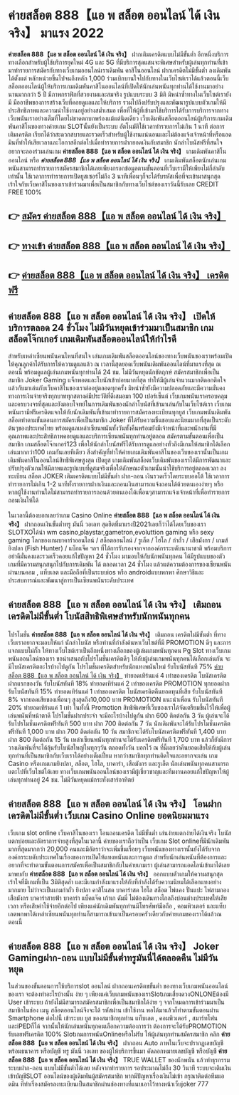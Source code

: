 # ค่ายสล็อต 888【แอ พ สล็อต ออนไลน์ ได้ เงิน จริง】  มาแรง 2022

**ค่ายสล็อต 888【แอ พ สล็อต ออนไลน์ ได้ เงิน จริง】** ฝากเติมเครดิตแบบไม่มีขั้นต่ำ  อีกหนึ่งบริการทางเลือกสำหรับผู้ใช้บริการยุคใหม่ 4G และ 5G ที่มีบริการสุดแสนจะพิเศษสำหรับผู้เล่นทุกท่านที่เข้ามาทำรายการสมัครกับทางเว็บเกมออนไลน์เราเดิมพัน คาสิโนออนไลน์ ฝากเครดิตไม่มีขั้นต่ำ ลงเดิมพันได้ตั้งแต่ หลักหน่วยขึ้นไปจนถึงหลัก 1,000 ร่วมเบิกบานใจไปกับทางในเว็บไซต์เราได้แล้วตอนนี้เว็บสล็อตออนไลน์ผู้ให้บริการเกมเดิมพันคาสิโนออนไลน์ที่เปิดให้นักเล่นพนันทุกท่านได้ใช้งานมาอย่างนานมากกว่า 5 ปี มีภาพกราฟิกที่สวยงามและสมจริง รูปแบบระบบ 3 มิติ
มิหนำซ้ำทางในเว็บไซต์เรายังมี มืออาชีพของการสร้างเว็บที่คอยดูแลและให้บริการ  รวมไปถึงปรับปรุงและพัฒนารูปแบบตัวเกมให้มีประสิทธิภาพและความน่าใช้งานอยู่อย่างสม่ำเสมอ เพื่อที่ให้ผู้ที่เข้ามาใช้บริการได้รับการบริการจากทางเว็บพนันเราอย่างเต็มที่โดยไม่ขาดตกบกพร่องแม้แต่นิดเดียว เว็บเดิมพันสล็อตออนไลน์ผู้บริการเกมเดิมพันคาสิโนของทางค่ายเกม  SLOTนั้นยังเป็นระบบ อัตโนมัติใช้เวลาทำรายการไม่เกิน 1 นาที ต่อการเติมเครดิต เรียกได้ว่าสะดวกสบายและรวดเร็วสำหรับผู้ใช้งานแน่นอนและไม่ต้องแจ้งเจ้าหน้าที่หรือแอดมินที่ทำให้เสียเวลาและโอกาสอีกต่อไปเมื่อทำรายการฝากยอดเงินกับสมาชิก
นักล่าโบนัสฟรีที่สนใจอยากจะลองร่วมเล่นเกม **ค่ายสล็อต 888【แอ พ สล็อต ออนไลน์ ได้ เงิน จริง】** เกมเดิมพันคาสิโนออนไลน์ หรือ ***ค่ายสล็อต 888【แอ พ สล็อต ออนไลน์ ได้ เงิน จริง】*** เกมเดิมพันสล็อตนักเล่นเกมพนันสามารถทำรายการสมัครสมาชิกได้เลยเพียงกรอกข้อมูลตามขั้นตอนที่เว็บเรามีให้เพียงไม่กี่ลำดับเท่านั้น ใช้เวลาการทำรายการเปิดยูสเซอร์ไม่ถึง 3 นาทีเพื่อนๆก็จะได้รับรหัสเพื่อที่จะเข้ามาสนุกสุดเร้าใจกับเว็บคาสิโนของเราเข้าร่วมมาเพื่อเป็นสมาชิกกับทางเว็บไซต์ของเราวันนี้รับเลย CREDIT FREE 100%

## 👉 [สมัคร ค่ายสล็อต 888【แอ พ สล็อต ออนไลน์ ได้ เงิน จริง】](https://archa888.com/)
## 👉 [ทางเข้า ค่ายสล็อต 888【แอ พ สล็อต ออนไลน์ ได้ เงิน จริง】](https://archa888.com/)
## 👉 [ค่ายสล็อต 888【แอ พ สล็อต ออนไลน์ ได้ เงิน จริง】 เครดิตฟรี](https://archa888.com/)

## ค่ายสล็อต 888【แอ พ สล็อต ออนไลน์ ได้ เงิน จริง】 เปิดให้บริการตลอด  24 ชั่วโมง ไม่มีวันหยุดเข้าร่วมมาเป็นสมาชิก เกมสล็อตโจ๊กเกอร์ เกมเดิมพันสล็อตออนไลน์ให้กำไรดี

สำหรับเหล่าเซียนพนันคนไหนที่สนใจ เล่นเกมเดิมพันสล็อตออนไลน์ของทางเว็บพนันของเราพร้อมเปิดให้คุณลูกค้าได้รับการให้ความดูแลแล้ว ณ เวลานี้สุดยอดเว็บพนันเดิมพันออนไลน์ที่มาแรงที่สุด ณ ตอนนี้ พร้อมดูแลผู้เล่นเกมพนันทุกท่านได้ 24 ชม. ไม่มีวันหยุดนักขัตฤกษ์ สมัครสมาชิกเพื่อเป็นสมาชิก Joker Gaming แจ็กพอตและโบนัสเข้าบ่อยมากที่สุด ทำให้มีผู้เล่นจำนวนมากติดอกติดใจแล้วกับมาเล่นกับเว็บคาสิโนของเราต่ออยู่ตลอดทุกครั้ง มิหนำซ้ำยังมีความปลอดภัยและมีความมั่นคงทางการเงินจ่ายจริงทุกบาททุกสตางค์มีประวัติที่ดีเสมอมา 100 เปอร์เซ็นต์ เว็บเกมพนันเราครอบคลุมและครบวงจรที่สุดและยังตอบโจทย์ในการเดิมพันของนักล่าโบนัสที่เข้ามาเล่นกับในเว็บไซต์เรา
เว็บเกมพนันเรามีฟรีเครดิตแจกให้กับนักเดิมพันที่เข้ามาทำรายการสมัครลงทะเบียนทุกยูส เว็บเกมพนันเดิมพันสล็อตทำตามขั้นตอนการสมัครเพื่อเป็นสมาชิก Joker ที่ได้รับความชื่นชอบและนิยมมากที่สุดเป็นระดับต้นๆของประเทศไทย พร้อมดูแลเหล่าเซียนพนันทั้งวันทั้งคืนพร้อมยังมีเจ้าหน้าที่และพนักงานที่มีคุณภาพและประสิทธิภาพคอยดูแลและบริการเซียนพนันทุกท่านอยู่ตลอด สมัครตามขั้นตอนเพื่อเป็นสมาชิก เกมสล็อตโจ๊กเกอร์123 เพื่อให้นักล่าโบนัสฟรีได้รับการดูแลอย่างทั่วถึงมีเกมให้สมาชิกได้เลือกเล่นมากกว่า100 เกมกันเลยทีเดียว
สิ่งสำคัญที่ทำให้ค่ายเกมเดิมพันคาสิโนของเว็บของเรานั้นเป็นเกมเดิมพันคาสิโนออนไลน์สิทธิพิเศษสูงสุด เปิดยูส  เกมเดิมพันสล็อตเว็บเดิมพันของเราได้มีการพัฒนาและปรับปรุงตัวเกมให้มีภาพและรูปแบบที่ดูสมจริงเพื่อให้ลักษณะตัวเกมนั้นน่าใช้บริการอยู่ตลอดเวลา ลงทะเบียน สล็อต JOKER เติมเครดิตแบบไม่มีขั้นต่ำ ฝาก-ถอน เงินรวดเร็วโดยระบบออโต้ ใช้เวลาการทำรายการไม่เกิน 1-2 นาทีทั้งรายการฝากเงินและถอนเงินสามารถแจ้งถอนได้ด้วยตนเองง่ายๆ หรือหากผู้ใช้งานท่านใดไม่สามารถทำรายการถอนด้วยตนเองได้เพื่อนๆสามารถแจ้งเจ้าหน้าที่เพื่อทำรายการถอนเงินให้ได้

ในเวลานี้ต้องบอกเลยว่าเกม  Casino Online **ค่ายสล็อต 888【แอ พ สล็อต ออนไลน์ ได้ เงิน จริง】** ฝากถอนเงินขั้นต่ำทรู มันนี่ วอเลท สุดฮิตที่มาแรงปี2021เลยก็ว่าได้โดยเว็บของเรา SLOTXOได้นำ  wm casino,playstar,gametron,evoluttion gaming หรือ sexy gaming โลกของเกมบาคาร่าออนไลน์ / สล็อตออนไลน์ / รูเล็ต / ไฮโล / กำถั่ว / เสือมังกร / เกมส์ยิงปลา (Fish Hunter) / แบ็กแจ็ค ฯลฯ ที่ได้การรับรองจากจากองค์กรระบดับนานาชาติ พร้อมบริการอย่าดีมั่นคงและรวดเร็วคอยแก้ไขปัญหา 24 ชั่วโมง มามอบให้กับนักพนันทุกคน ได้มีรูปแบบของตัวเกมที่มีความสนุกสนุกไปกับการเดิมพัน ได้ ตลอดเวลา 24 ชั่วโมง แล้วแต่ความต้องการของเซียนพนันผ่านบนคอม , แท็บเลต และมือถือที่เป็นระบบios หรือ androidแบบพกพา ศึกษาวิธีและประสบการณ์และพัฒนาสู่การเป็นเซียนพนันระดับประเทศ

## ค่ายสล็อต 888【แอ พ สล็อต ออนไลน์ ได้ เงิน จริง】 เติมถอนเครดิตไม่มีขั้นต่ำ โบนัสสิทธิพิเศษสำหรับนักพนันทุกคน

โปรโมชั่น **ค่ายสล็อต 888【แอ พ สล็อต ออนไลน์ ได้ เงิน จริง】** เติมถอน เครดิตไม่มีขั้นต่ำ ที่ทางเว็บเราอยากจะมอบให้แก่  นักล่าโบนัส หรือท่านที่กำลังค้นหาเว็บไซต์ที่มี  PROMOTION ดีๆ และการแจกแบบไม่กั๊ก ให้ทางเว็บไซต์เราเป็นอีกหนึ่งทางเลือกของผู้เล่นเกมพนันทุกคน  Pg Slot ทางเว็บเกมพนันออนไลน์ของเรา ขอนำเสนอกับโปรโมชั่นเครดิตดีๆ ให้กับผู้เล่นเกมพนันทุกคนได้เลือกเล่นกัน จะมีโบนัสเครดิตอะไรบ้างไปดูกัน
โปรโมชั่นเครดิตสำหรับนักแทงพนันใหม่ รับโบนัสทันที 75% [ค่ายสล็อต 888【แอ พ สล็อต ออนไลน์ ได้ เงิน จริง】](https://archa888.com/) ทำยอดเทิร์นแค่ 4 เท่าของเครดิต
โบนัสเครดิตฝากแรกของวัน รับโบนัสทันที 18% ทำยอดเทิร์นแค่ 2 เท่าของเครดิต
 PROMOTION ทุกยอดฝาก รับโบนัสทันที 15% ทำยอดเทิร์นแค่ 1 เท่าของเครดิต
โบนัสเครดิตคืนยอดทุนที่เสีย รับโบนัสทันที 8% จากยอดเสียของเพื่อนๆ สูงสุดถึง10,000 บาท
 PROMOTION แนะนำเพื่อน รับโบนัสทันที 20% ทำยอดเทิร์นแค่ 1 เท่า
ในทั้งนี้ Promotion สิทธิพิเศษที่เว็บของเราได้จัดเตรียมขึ้นไว้ให้เพื่อผู้เล่นพนันที่หน้าตาดี โปรโมชั่นฝากประจำ จะมีอะไรบ้างไปดูกัน
ฝาก 600 ติดต่อกัน 3 วัน ผู้เล่นจะได้รับโปรโมชั่นเครดิตฟรีทันที 500 บาท
ฝาก 700 ติดต่อกัน 7 วัน นักเดิมพันจะได้รับโปรโมชั่นเครดิตฟรีทันที 1,000 บาท
ฝาก 700 ติดต่อกัน 10 วัน สมาชิกจะได้รับโบนัสเครดิตฟรีทันที 1,400 บาท
ฝาก 800 ติดต่อกัน 15 วัน เหล่าเซียนพนันทุกท่านจะได้รับเครดิตฟรีทันที 1,700 บาท
แล้วก็ยังมีการวางเดิมพันที่จะได้ลุ้นรับโบนัสใหญ่ในทุกๆวัน ตลอดทั้งวัน บอกไว้ ณ ที่นี้เลยว่าคืนยอดเสียให้กับผู้เล่นทุกท่านที่เป็นสมาชิกกับเว็บเราได้อย่างเต็มเปี่ยม หากว่าสมาชิกทุกท่านติดใจและอยากจะเล่น เกม Casino หรือเกมเกมยิงปลา, สล็อต, ไฮโล, บาคาร่า, เสือมังกร และรูเล็ต นักเล่นพนันทุกคนสามารถแตะไปที่เว็บไซต์ได้เลย ทางเว็บเกมพนันออนไลน์ของเรามีผู้เชี่ยวชาญและทีมงานคอยแก้ไขปัญหาให้ผู้เล่นทุกท่านอยู่ 24 ชม. ไม่มีวันหยุดแม้กระทั่งเสาร์อาทิตย์

## ค่ายสล็อต 888【แอ พ สล็อต ออนไลน์ ได้ เงิน จริง】 โอนฝากเครดิตไม่มีขั้นต่ำ  เว็บเกม  Casino Online ยอดนิยมมาแรง

เว็บเกม slot online เว็บคาสิโนของเรา โอนถอนเครดิต ไม่มีขั้นต่ำ เล่นง่ายแตกง่ายได้เงินจริง โบนัสแตกบ่อยและอัตราการจ่ายสูงที่สุดในเวลานี้ ค่ายของเราถือว่าเป็น เว็บเกม Slot onlineที่มีนักเดิมพันมากที่สุดมากกว่า 20,000 คนและมีอัตราว่าจะเพิ่มขึ้นเรื่อยๆ เว็บพนันของทางเรานั้นยังได้รับจากองค์กรระบดับประเทศในเรื่องของการเปิดให้แทงพนันและการดูแล สำหรับนักเล่นพนันที่ต้องการและอยากที่จะทำตามขั้นตอนการสมัครเพื่อเป็นสมาชิกกับในค่ายเกมเรา ผู้เล่นสามารถแอดไลน์เข้ามาได้เลย
	มาพบกับ **ค่ายสล็อต 888【แอ พ สล็อต ออนไลน์ ได้ เงิน จริง】** ออกแบบตัวเกมให้ความสนุกสุดเร้าใจที่มีเกมที่เป็น 3มิติสุดล้ำ และมีเกมกำลังมาแรงให้กับที่กำลังได้รับความนิยมได้เลือกแทงอย่างมากมาย  ไม่ว่าจะเป็นเกมกำถั่ว  ยิงปลา คาสิโนสด บาคาร่าสด ไฮโล สล็อต ไพ่แคง ปั่นแปะ ไพ่สามกอง เสือมังกร บาคาร่าสายฟ้า บาคาร่า แบ็คแจ๊ค เก้าเก ดัมมี่ ไม่ต้องเดินทางไกลถึงบ่อนต่างประเทศให้เสียเวลา หรือเสียค่าใช้จ่ายอีกต่อไป เพียงแค่นักเดิมพันทุกท่านมีโทรศัพท์มือถือ , คอมพิวเตอร์ และแท็บเลตพกพาได้เหล่าเซียนพนันทุกท่านก็สามารถเข้ามาเป็นครอบครัวเดียวกับค่ายเกมของเราได้แล้วณ ตอนนี้

## ค่ายสล็อต 888【แอ พ สล็อต ออนไลน์ ได้ เงิน จริง】 Joker Gamingฝาก-ถอน แบบไม่มีขั้นต่ำทรูมันนี่ได้ตลอดคืน ไม่มีวันหยุด

ในส่วนของขั้นตอนการใช้บริการslot ออนไลน์ ฝากถอนเครดิตขขั้นต่ำ ของทางเว็บเกมพนันออนไลน์ของเรา จะต้องทำอะไรบ้างนั้น ง่าย ๆ เพียงแค่เว็บเกมพนันของเราSlotเกมเสี่ยงดวงONLONEต้องมี User เข้าระบบ ถ้ายังไม่มีสามารถสมัครสมาชิกเพื่อเป็นสมาชิกได้ง่าย ๆ จากโหมดการเข้าร่วมมาเป็นสมาชิกในช่อง เมนู สล็อตออนไลน์จึงจะได้ รหัสผ่าน เข้าใช้งาน พอได้มาแล้วก็ทำตามขั้นตอนผ่าน Smartphone ต่อไปนี้
เข้าระบบ ยูส  ของสมาชิกทุกท่าน แท็บเลต , คอมพิวเตอร์ , สมาร์ทโฟน และiPEDก็ได้
จากนั้นให้นักเล่นพนันทุกคนเลือกความต้องการว่า ต้องการจะได้รับPROMOTION รับเลยฟรีเครดิต 100% SlotเกมการพนันOnlineหรือไม่รับ
ให้ผู้เล่นทุกท่านสมัครสมาชิก คลิก **ค่ายสล็อต 888【แอ พ สล็อต ออนไลน์ ได้ เงิน จริง】** ฝากถอน Auto ภาพในเว็บจะปรากฏเลขบัญชีพร้อมธนาคาร หรือบัญชี ทรู มันนี่ วอเลท ของผู้ให้บริการขึ้นมา
คัดลอกหมายเลขบัญชี หรือบัญชี **ค่ายสล็อต 888【แอ พ สล็อต ออนไลน์ ได้ เงิน จริง】** TRUE WALLET ของนักพนัน แล้วทำธุรกรรมระบบฝาก-ถอน แบบไม่มีขั้นต่ำได้เลย
หลังจากทำรายการ รอประมาณไม่ถึง 30 วินาที ระบบจะเติมเงินเข้าบัญชีSLOT ออนไลน์ของผู้เดิมพันผู้สมัครสมาชิก
หากมีปัญหาเรื่องเงินไม่เข้า กรุณาติดต่อทีมแอดมิน ที่ทำเรื่องสมัครลงทะเบียนเป็นสมาชิกผ่านช่องทางที่แนบเอาไว้ทางหน้าเว็บjoker 777


